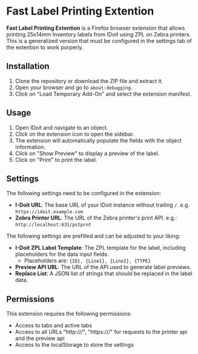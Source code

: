 # Fast Label Printing Extention

**Fast Label Printing Extention** is a Firefox browser extension that allows printing 25x14mm Inventory labels from IDoit using ZPL on Zebra printers.
This is a generalized version that must be configured in the settings tab of the extention to work porperly.

## Installation

1. Clone the repository or download the ZIP file and extract it.
2. Open your browser and go to `about:debugging`.
3. Click on "Load Temporary Add-On" and select the extension manifest.

## Usage

1. Open IDoit and navigate to an object.
2. Click on the extension icon to open the sidebar.
3. The extension will automatically populate the fields with the object information.
4. Click on "Show Preview" to display a preview of the label.
5. Click on "Print" to print the label.

## Settings

The following settings need to be configured in the extension:

- **I-Doit URL**: The base URL of your IDoit instance without trailing `/`. e.g. `https://idoit.example.com`
- **Zebra Printer URL**: The URL of the Zebra printer's print API. e.g.: `http://localhost:631/pstprnt`

The following settings are prefilled and can be adjusted to your liking:

- **I-Doit ZPL Label Template**: The ZPL template for the label, including placeholders for the data input fields.
    - Placeholders are: `{ID}, {Line1}, {Line2}, {TYPE}`
- **Preview API URL**: The URL of the API used to generate label previews.
- **Replace List**: A JSON list of strings that should be replaced in the label data.

## Permissions

This extension requires the following permissions:
- Access to tabs and active tabs
- Access to all URLs "http://*/*", "https://*/*" for requests to the printer api and the preview api
- Access to the localStorage to store the settings